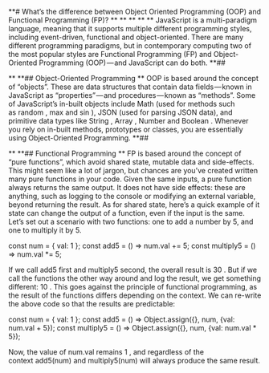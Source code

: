 **# What’s the difference between Object Oriented Programming (OOP) and Functional Programming (FP)?
**
**
**
**
**
JavaScript is a multi-paradigm language, meaning that it supports multiple different programming styles, including event-driven, functional and object-oriented.
There are many different programming paradigms, but in contemporary computing two of the most popular styles are Functional Programming (FP) and Object-Oriented Programming (OOP) — and JavaScript can do both.
**## 

**
**## Object-Oriented Programming
**
OOP is based around the concept of “objects”. These are data structures that contain data fields — known in JavaScript as “properties” — and procedures — known as “methods”.
Some of JavaScript’s in-built objects include Math (used for methods such as random , max and sin ), JSON (used for parsing JSON data), and primitive data types like String , Array , Number and Boolean .
Whenever you rely on in-built methods, prototypes or classes, you are essentially using Object-Oriented Programming.
**## 

**
**## Functional Programming
**
FP is based around the concept of “pure functions”, which avoid shared state, mutable data and side-effects. This might seem like a lot of jargon, but chances are you’ve created written many pure functions in your code.
Given the same inputs, a pure function always returns the same output. It does not have side effects: these are anything, such as logging to the console or modifying an external variable, beyond returning the result.
As for shared state, here’s a quick example of it state can change the output of a function, even if the input is the same. Let’s set out a scenario with two functions: one to add a number by 5, and one to multiply it by 5.

const num = {
  val: 1
}; 
const add5 = () => num.val += 5; 
const multiply5 = () => num.val *= 5;

If we call add5 first and multiply5 second, the overall result is 30 . But if we call the functions the other way around and log the result, we get something different: 10 .
This goes against the principle of functional programming, as the result of the functions differs depending on the context. We can re-write the above code so that the results are predictable:

const num = {
  val: 1
};
const add5 = () => Object.assign({}, num, {val: num.val + 5}); 
const multiply5 = () => Object.assign({}, num, {val: num.val * 5});

Now, the value of num.val remains 1 , and regardless of the context add5(num) and multiply5(num) will always produce the same result.

